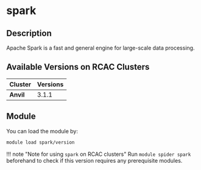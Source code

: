 # spark

## Description
Apache Spark is a fast and general engine for large-scale data processing.

## Available Versions on RCAC Clusters
|Cluster|Versions|
|---|---|
|**Anvil**|3.1.1|

## Module
You can load the module by:

```bash
module load spark/version
```

!!! note "Note for using `spark` on RCAC clusters"
    Run `module spider spark` beforehand to check if this version requires any prerequisite modules.
